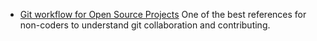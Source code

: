 

- [Git workflow for Open Source Projects](https://github.com/asmeurer/git-workflow) One of the best references for non-coders to understand git collaboration and contributing.